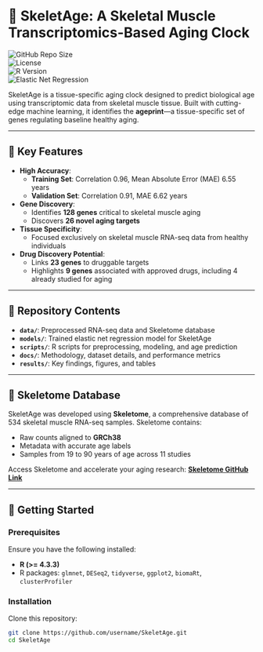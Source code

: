 # 🦴 **SkeletAge: A Skeletal Muscle Transcriptomics-Based Aging Clock**  

![GitHub Repo Size](https://img.shields.io/github/repo-size/username/SkeletAge)  
![License](https://img.shields.io/github/license/username/SkeletAge)  
![R Version](https://img.shields.io/badge/R-%3E%3D4.3.3-blue)  
![Elastic Net Regression](https://img.shields.io/badge/ElasticNet-%E2%9C%94-green)  

SkeletAge is a tissue-specific aging clock designed to predict biological age using transcriptomic data from skeletal muscle tissue. Built with cutting-edge machine learning, it identifies the **ageprint**—a tissue-specific set of genes regulating baseline healthy aging.  

---

## 🌟 **Key Features**  

- **High Accuracy**:  
  - **Training Set**: Correlation 0.96, Mean Absolute Error (MAE) 6.55 years  
  - **Validation Set**: Correlation 0.91, MAE 6.62 years  
- **Gene Discovery**:  
  - Identifies **128 genes** critical to skeletal muscle aging  
  - Discovers **26 novel aging targets**  
- **Tissue Specificity**:  
  - Focused exclusively on skeletal muscle RNA-seq data from healthy individuals  
- **Drug Discovery Potential**:  
  - Links **23 genes** to druggable targets  
  - Highlights **9 genes** associated with approved drugs, including 4 already studied for aging  

---

## 📂 **Repository Contents**  

- **`data/`**: Preprocessed RNA-seq data and Skeletome database  
- **`models/`**: Trained elastic net regression model for SkeletAge  
- **`scripts/`**: R scripts for preprocessing, modeling, and age prediction  
- **`docs/`**: Methodology, dataset details, and performance metrics  
- **`results/`**: Key findings, figures, and tables  

---

## 🧬 **Skeletome Database**  

SkeletAge was developed using **Skeletome**, a comprehensive database of 534 skeletal muscle RNA-seq samples. Skeletome contains:  
- Raw counts aligned to **GRCh38**  
- Metadata with accurate age labels  
- Samples from 19 to 90 years of age across 11 studies  

Access Skeletome and accelerate your aging research: **[Skeletome GitHub Link](#)**  

---

## 🚀 **Getting Started**  

### **Prerequisites**  
Ensure you have the following installed:  
- **R (>= 4.3.3)**  
- R packages: `glmnet`, `DESeq2`, `tidyverse`, `ggplot2`, `biomaRt`, `clusterProfiler`  

### **Installation**  
Clone this repository:  

```bash
git clone https://github.com/username/SkeletAge.git
cd SkeletAge
